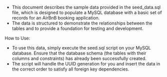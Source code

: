 - This document describes the sample data provided in the seed_data.sql file, which is designed to populate a MySQL database with a basic set of records for an AirBnB booking application.
- The data is structured to demonstrate the relationships between the tables and to provide a foundation for testing and development.

How to Use:

- To use this data, simply execute the seed.sql script on your MySQL database.
Ensure that the database schema (the tables with their columns and constraints) has already been successfully created.
- The script will handle the UUID generation for you and insert the data in the correct order to satisfy all foreign key dependencies.